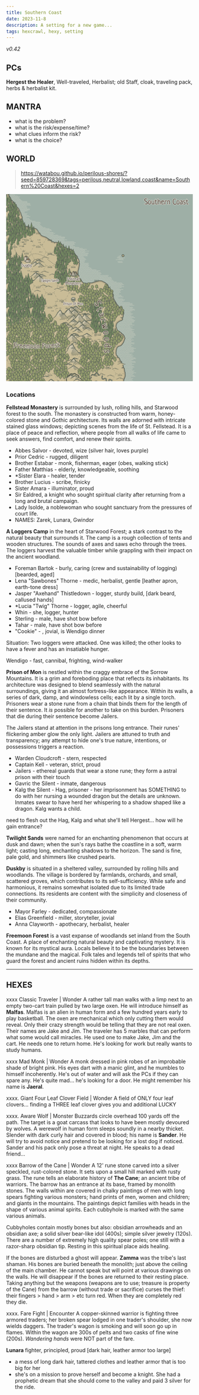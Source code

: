 ```yaml
---
title: Southern Coast
date: 2023-11-8
description: A setting for a new game...
tags: hexcrawl, hexy, setting
---
```

_v0.42_

## PCs
**Hergest the Healer**, Well-traveled, Herbalist; old
Staff, cloak, traveling pack, herbs & herbalist kit.

## MANTRA
- what is the problem?
- what is the risk/expense/time?
- what clues inform the risk?
- what is the choice?


## WORLD
> https://watabou.github.io/perilous-shores/?seed=859728369&tags=perilous,neutral,lowland,coast&name=Southern%20Coast&hexes=2

![image](/assets/images/southern_coast/southern_coast.png)

### Locations

**Fellstead Monastery** is surrounded by lush, rolling hills, and Starwood forest to the south. The monastery is constructed from warm, honey-colored stone and Gothic architecture. Its walls are adorned with intricate stained glass windows; depicting scenes from the life of St. Fellstead. It is a place of peace and reflection, where people from all walks of life came to seek answers, find comfort, and renew their spirits.

- Abbes Salvor - devoted, wize (silver hair, loves purple)
- Prior Cedric - rugged, diligent
- Brother Estabar - monk, fisherman, eager (obes, walking stick)
- Father Matthias - elderly, knowledgeable, soothing
- *Sister Elara - healer, tender
- Brother Lucius - scribe, finicky
- Sister Amara - illuminator, proud
- Sir Ealdred, a knight who sought spiritual clarity after returning from a long and brutal campaign.
- Lady Isolde, a noblewoman who sought sanctuary from the pressures of court life.
- NAMES: Zarek, Lunara, Gwindor

**A Loggers Camp** in the heart of Starwood Forest; a stark contrast to the natural beauty that surrounds it. The camp is a rough collection of tents and wooden structures. The sounds of axes and saws echo through the trees. The loggers harvest the valuable timber while grappling with their impact on the ancient woodland.

- Foreman Bartok - burly, caring (crew and sustainability of logging) [bearded, aged]
- Lena "Sawbones" Thorne - medic, herbalist, gentle [leather apron, earth-tone dress]
- Jasper "Axehand" Thistledown - logger, sturdy build, [dark beard, callused hands]
- *Lucia "Twig" Thorne - logger, agile, cheerful
- Whin - she, logger, hunter
- Sterling - male, have shot bow before
- Tahar - male, have shot bow before
- "Cookie" - , jovial, is Wendigo dinner

Situation: Two loggers were attacked. One was killed; the other looks to have a fever and has an insatiable hunger.

Wendigo - fast, cannibal, frighting, wind-walker


**Prison of Mon** is nestled within the craggy embrace of the Sorrow Mountains. It is a grim and foreboding place that reflects its inhabitants. Its architecture was designed to blend seamlessly with the natural surroundings, giving it an almost fortress-like appearance. Within its walls, a series of dark, damp, and windowless cells; each lit by a single torch. Prisoners wear a stone rune from a chain that binds them for the length of their sentence. It _is_ possible for another to take on this burden. Prisoners that die during their sentence become Jailers.

The Jailers stand at attention in the prisons long entrance. Their runes' flickering amber glow the only light. Jailers are attuned to truth and transparency; any attempt to hide one's true nature, intentions, or possessions triggers a reaction.

- Warden Cloudcroft - stern, respected
- Captain Kell - veteran, strict, proud
- Jailers - ethereal guards that wear a stone rune; they form a astral prison with their touch
- Gavric the Silent - inmate, dangerous
- Kalg the Silent - Hag, prisoner - her imprisonment has SOMETHING to do with her nursing a wounded dragon but the details are unknown. Inmates swear to have herd her whispering to a shadow shaped like a dragon. Kalg wants a child. 

need to flesh out the Hag, Kalg  and what she'll tell Hergest... how will he gain entrance?


**Twilight Sands** were named for an enchanting phenomenon that occurs at dusk and dawn; when the sun's rays bathe the coastline in a soft, warm light; casting long, enchanting shadows to the horizon. The sand is fine, pale gold, and shimmers like crushed pearls.

**Duskby** is situated in a sheltered valley, surrounded by rolling hills and woodlands. The village is bordered by farmlands, orchards, and small, scattered groves, which contributes to its self-sufficiency. While safe and harmonious, it remains somewhat isolated due to its limited trade connections. Its residents are content with the simplicity and closeness of their community.

- Mayor Farley - dedicated, compassionate
- Elias Greenfield - miller, storyteller, jovial
- Anna Clayworth - apothecary, herbalist, healer

**Freemoon Forest** is a vast expanse of woodlands set inland from the South Coast. A place of enchanting natural beauty and captivating mystery. It is known for its mystical aura. Locals believe it to be the boundaries between the mundane and the magical. Folk tales and legends tell of spirits that who guard the forest and ancient ruins hidden within its depths.

------

## HEXES

xxxx Classic Traveler | Wonder
A rather tall man walks with a limp next to an empty two-cart train pulled by two large oxen. He will introduce himself as **Malfas**. Malfas is an alien in human form and a few hundred years early to play basketball. The oxen are mechanical which only cutting them would reveal. Only their crazy strength would be telling that they are not real oxen. Their names are Jake and Jim. The traveler has 5 marbles that can perform what some would call miracles. He used one to make Jake, Jim and the cart. He needs one to return home. He's looking for work but really wants to study humans.

xxxx Mad Monk | Wonder
A monk dressed in pink robes of an improbable shade of bright pink. His eyes dart with a manic glint, and he mumbles to himself incoherently. He's out of water and will ask the PCs if they can spare any. He's quite mad... he's looking for a door. He might remember his name is **Jaeral**.

xxxx. Giant Four Leaf Clover Field | Wonder
A field of ONLY four leaf clovers... finding a THREE leaf clover gives you and additional LUCKY

xxxx. Aware Wolf | Monster
Buzzards circle overhead 100 yards off the path. The target is a goat carcass that looks to have been mostly devoured by wolves. A werewolf in human form sleeps soundly in a nearby thicket. Slender with dark curly hair and covered in blood; his name is **Sander**. He will try to avoid notice and pretend to be looking for a lost dog if noticed. Sander and his pack only pose a threat at night. He speaks to a dead friend...

xxxx Barrow of the Cane | Wonder
A 12' rune stone carved into a silver speckled, rust-colored stone. It sets upon a small hill marked with rusty grass. The rune tells an elaborate history of **The Cane**; an ancient tribe of warriors. The barrow has an entrance at its base, framed by monolith stones. The walls within are covered in chalky paintings of men with long spears fighting various monsters; hand prints of men, women and children; and giants in the mountains. The paintings depict families with heads in the shape of various animal spirits. Each cubbyhole is marked with the same various animals.

Cubbyholes contain mostly bones but also: obsidian arrowheads and an obsidian axe; a solid silver bear-like idol (400s); simple silver jewelry (120s). There are a number of extremely high quality spear poles; one still with a razor-sharp obsidian tip. Resting in this spiritual place aids healing.

If the bones are disturbed a ghost will appear. **Zamma** was the tribe's last shaman. His bones are buried beneath the monolith; just above the ceiling of the main chamber. He cannot speak but will point at various drawings on the walls. He will disappear if the bones are returned to their resting place. Taking anything but the weapons (weapons are to use; treasure is property of the Cane) from the barrow (without trade or sacrifice) curses the thief: their fingers > hand > arm > etc turn red. When they are completely red they die.

xxxx. Fare Fight | Encounter
A copper-skinned warrior is fighting three armored traders; her broken spear lodged in one trader's shoulder, she now wields daggers. The trader's wagon is smoking and will soon go up in flames. Within the wagon are 300s of pelts and two casks of fine wine (200s). _Wandering hands_ were NOT part of the fare.

**Lunara** fighter, principled, proud [dark hair, leather armor too large]
- a mess of long dark hair, tattered clothes and leather armor that is too big for her
- she's on a mission to prove herself and become a knight. She had a prophetic dream that she should come to the valley and paid 3 silver for the ride.